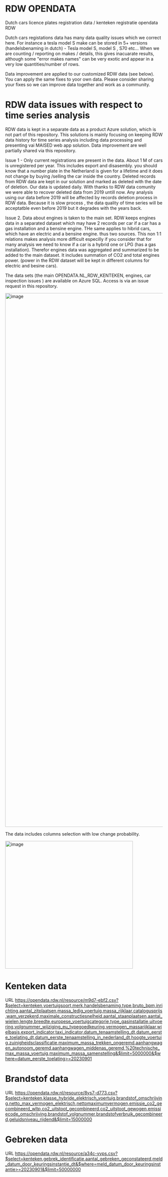 # RDW OPENDATA
Dutch cars licence plates registration data / kenteken registratie opendata RDW

Dutch cars registations data has many data quality issues which we correct here. 
For instance a tesla model S make can be stored in 5+ versions (handelsbenaming in dutch) - Tesla model S, model S , S70 etc... 
When we are counting / reporting on makes / details, this gives inacuarate results, although some "error makes names" can be very exotic and appear in a very low quantities/number of rows. 

Data improvement are applied to our customized RDW data (see below). You can apply the same fixes to yoor own data. Please consider sharing your fixes so we can improve data together and work as a community. 


# RDW data issues with respect to time series analysis

RDW data is kept in a separate data as a product Azure solution, which is not part of this repository. This solutions is mainly focusing on keeping RDW data history for time series analysis including data processing and presenting vai MAISED web app solution. Data improvement are well partially shared via this repository. 

Issue 1 - Only current registrations are present in the data. About 1 M of cars is unregistered per year. This includes export and disasembly. 
you should know that a number plate in the Netherland is given for a lifetime and it does not change by buying /selling the car inside the country. 
Deleted records from RDW data are kept in our solution and marked as deleted with the date of deletion. Our data is updated daily. 
With thanks to RDW data comunity we were able to recover deleted data from 2019 untill now. Any analysis using our data before 2019 will be affected by 
records deletion process in RDW data. Because it is slow process , the data quality of time series will be acceptatble even before 2019 but it degrades with the years back. 

Issue 2. Data about engines is taken to the main set. RDW keeps engines data in a separated dataset which may have 2 records per car if a car has a gas installation and a bensine engine. THe same applies to hibrid cars, which have an electric and a bensine engine. thus two sources. This non 1:1 relations makes analysis more difficult especilly if you consider that for many analysis we need to know if a car is a hybrid one or LPG (has a gas installation). 
Therefor engines data was aggregated and summarized to be added to the main dataset. It includes summation of CO2 and total engines power. (power in the RDW dataset will be kept in different columns for electric and besine cars). 

The data sets (the main OPENDATA.NL_RDW_KENTEKEN, engines, car inspection issues ) are available on Azure SQL. Access is via an issue request in this repository.

<img width="1706" alt="image" src="https://user-images.githubusercontent.com/33482502/210547663-f93e60a4-7801-4d65-89f8-d27536c20dc9.png">

The data includes columns selection with low change probability. 

<img width="408" alt="image" src="https://user-images.githubusercontent.com/33482502/210547887-279f57be-b88a-4752-a234-d5e667c2f02d.png">

# Kenteken data
URL
https://opendata.rdw.nl/resource/m9d7-ebf2.csv?$select=kenteken,voertuigsoort,merk,handelsbenaming,type,bruto_bpm,inrichting,aantal_zitplaatsen,massa_ledig_voertuig,massa_rijklaar,catalogusprijs,wam_verzekerd,maximale_constructiesnelheid,aantal_staanplaatsen,aantal_wielen,lengte,breedte,europese_voertuigcategorie,type_gasinstallatie,uitvoering,volgnummer_wijziging_eu_typegoedkeuring,vermogen_massarijklaar,wielbasis,export_indicator,taxi_indicator,datum_tenaamstelling_dt,datum_eerste_toelating_dt,datum_eerste_tenaamstelling_in_nederland_dt,hoogte_voertuig,zuinigheidsclassificatie,maximum_massa_trekken_ongeremd,aanhangwagen_autonoom_geremd,aanhangwagen_middenas_geremd,%20technische_max_massa_voertuig,maximum_massa_samenstelling&$limit=5000000&$where=datum_eerste_toelating>=20230901

# Brandstof data
URL
https://opendata.rdw.nl/resource/8ys7-d773.csv?$select=kenteken,klasse_hybride_elektrisch_voertuig,brandstof_omschrijving,netto_max_vermogen_elektrisch,nettomaximumvermogen,emissie_co2_gecombineerd_wltp,co2_uitstoot_gecombineerd,co2_uitstoot_gewogen,emissiecode_omschrijving,brandstof_volgnummer,brandstofverbruik_gecombineerd,geluidsniveau_rijdend&$limit=15000000

# Gebreken data 
URL
https://opendata.rdw.nl/resource/a34c-vvps.csv?$select=kenteken,gebrek_identificatie,aantal_gebreken_geconstateerd,meld_datum_door_keuringsinstantie_dt&$where=meld_datum_door_keuringsinstantie>=20230901&$limit=50000000



